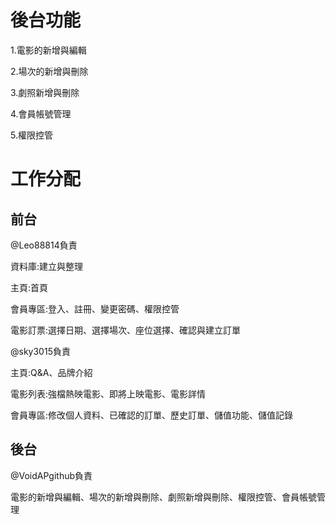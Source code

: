 # 後台功能

1.電影的新增與編輯

2.場次的新增與刪除

3.劇照新增與刪除

4.會員帳號管理

5.權限控管

# 工作分配

## 前台

@Leo88814負責

資料庫:建立與整理

主頁:首頁

會員專區:登入、註冊、變更密碼、權限控管

電影訂票:選擇日期、選擇場次、座位選擇、確認與建立訂單

@sky3015負責

主頁:Q&A、品牌介紹

電影列表:強檔熱映電影、即將上映電影、電影詳情

會員專區:修改個人資料、已確認的訂單、歷史訂單、儲值功能、儲值記錄

## 後台

@VoidAPgithub負責

電影的新增與編輯、場次的新增與刪除、劇照新增與刪除、權限控管、會員帳號管理
